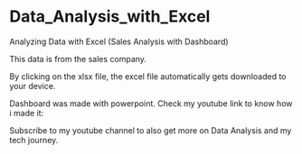 # Data_Analysis_with_Excel
Analyzing Data with Excel (Sales Analysis with Dashboard)

This data is from the sales company. 

By clicking on the xlsx file, the excel file automatically gets downloaded to your device.

Dashboard was made with powerpoint. 
Check my youtube link to know how i made it:

Subscribe to my youtube channel to also get more on Data Analysis and my tech journey.
